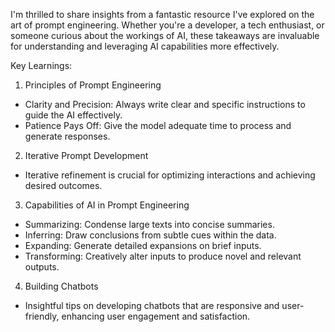 I'm thrilled to share insights from a fantastic resource I've explored on the art of prompt engineering. Whether you're a developer, a tech enthusiast, or someone curious about the workings of AI, these takeaways are invaluable for understanding and leveraging AI capabilities more effectively.

Key Learnings:

1. Principles of Prompt Engineering

- Clarity and Precision: Always write clear and specific instructions to guide the AI effectively.
- Patience Pays Off: Give the model adequate time to process and generate responses.

2. Iterative Prompt Development

- Iterative refinement is crucial for optimizing interactions and achieving desired outcomes.

3. Capabilities of AI in Prompt Engineering

- Summarizing: Condense large texts into concise summaries.
- Inferring: Draw conclusions from subtle cues within the data.
- Expanding: Generate detailed expansions on brief inputs.
- Transforming: Creatively alter inputs to produce novel and relevant outputs.

4. Building Chatbots

- Insightful tips on developing chatbots that are responsive and user-friendly, enhancing user engagement and satisfaction.
